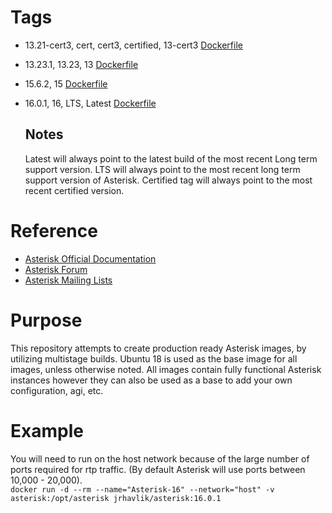 # Tags
- 13.21-cert3, cert, cert3, certified, 13-cert3 [Dockerfile](https://github.com/havoc83/asterisk_docker/13.21-cert3/Dockerfile)
- 13.23.1, 13.23, 13 [Dockerfile](https://github.com/havoc83/asterisk_docker/13.23.1/Dockerfile)
- 15.6.2, 15 [Dockerfile](https://github.com/havoc83/asterisk_docker/15.6.2/Dockerfile)
- 16.0.1, 16, LTS, Latest [Dockerfile](https://github.com/havoc83/asterisk_docker/16.0.1/Dockerfile)
  
  ## Notes
  Latest will always point to the latest build of the most recent Long term support version. LTS will always point to the most recent long term support version of Asterisk.
  Certified tag will always point to the most recent certified version.

# Reference
- [Asterisk Official Documentation](https://wiki.asterisk.org/wiki/display/AST/Home)  
- [Asterisk Forum](https://community.asterisk.org/)  
- [Asterisk Mailing Lists](https://www.asterisk.org/community/discuss)    

# Purpose
This repository attempts to create production ready Asterisk images, by utilizing multistage builds.  Ubuntu 18 is used as the base image for all images, unless otherwise noted.  All images contain fully functional Asterisk instances however they can also be used as a base to add your own configuration, agi, etc.

# Example 
You will need to run on the host network because of the large number of ports required for rtp traffic.  (By default Asterisk will use ports between 10,000 - 20,000).  
`docker run -d --rm --name="Asterisk-16" --network="host" -v asterisk:/opt/asterisk jrhavlik/asterisk:16.0.1`  
